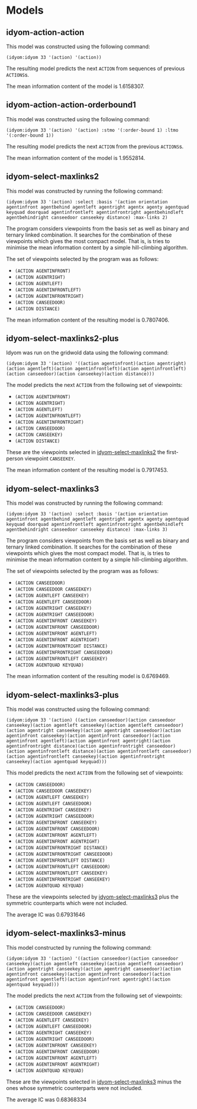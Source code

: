 # Models

## idyom-action-action

This model was constructed using the following command:
```
(idyom:idyom 33 '(action) '(action))
```

The resulting model predicts the next `ACTION` from sequences of previous `ACTIONS`s. 

The mean information content of the model is 1.6158307.

## idyom-action-action-orderbound1

This model was constructed using the following command:
```
(idyom:idyom 33 '(action) '(action) :stmo '(:order-bound 1) :ltmo '(:order-bound 1))
```

The resulting model predicts the next `ACTION` from the previous `ACTIONS`s. 

The mean information content of the model is 1.9552814.

## idyom-select-maxlinks2

This model was constructed by running the following command:

```
(idyom:idyom 33 '(action) :select :basis '(action orientation agentinfront agentbehind agentleft agentright agentx agenty agentquad keyquad doorquad agentinfrontleft agentinfrontright agentbehindleft agentbehindright canseedoor canseekey distance) :max-links 2)
```

The program considers viewpoints from the basis set as well as binary and ternary linked combination. It searches for the combination of these viewpoints which gives the most compact model. That is, is tries to minimise the mean information content by a simple hill-climbing algorithm.

The set of viewpoints selected by the program was as follows:

- `(ACTION AGENTINFRONT)`
- `(ACTION AGENTRIGHT)`
- `(ACTION AGENTLEFT)`
- `(ACTION AGENTINFRONTLEFT)`
- `(ACTION AGENTINFRONTRIGHT)` 
- `(ACTION CANSEEDOOR)`
- `(ACTION DISTANCE)`

The mean information content of the resulting model is 0.7807406.

## idyom-select-maxlinks2-plus

Idyom was run on the gridwold data using the following command:

```
(idyom:idyom 33 '(action) '((action agentinfront)(action agentright)(action agentleft)(action agentinfrontleft)(action agentinfrontleft)(action canseedoor)(action canseekey)(action distance)))
```

The model predicts the next `ACTION` from the following set of viewpoints:

- `(ACTION AGENTINFRONT)`
- `(ACTION AGENTRIGHT)`
- `(ACTION AGENTLEFT)`
- `(ACTION AGENTINFRONTLEFT)`
- `(ACTION AGENTINFRONTRIGHT)` 
- `(ACTION CANSEEDOOR)`
- `(ACTION CANSEEKEY)`
- `(ACTION DISTANCE)`

These are the viewpoints selected in [idyom-select-maxlinks2](./idyom-select-maxlinks2.ipynb) the first-person viewpoint `CANSEEKEY`. 

The mean information content of the resulting model is 0.7917453.

## idyom-select-maxlinks3

This model was constructed by running the following command:

```
(idyom:idyom 33 '(action) :select :basis '(action orientation agentinfront agentbehind agentleft agentright agentx agenty agentquad keyquad doorquad agentinfrontleft agentinfrontright agentbehindleft agentbehindright canseedoor canseekey distance) :max-links 3)
```

The program considers viewpoints from the basis set as well as binary and ternary linked combination. It searches for the combination of these viewpoints which gives the most compact model. That is, is tries to minimise the mean information content by a simple hill-climbing algorithm.

The set of viewpoints selected by the program was as follows:

- `(ACTION CANSEEDOOR)`
- `(ACTION CANSEEDOOR CANSEEKEY)`
- `(ACTION AGENTLEFT CANSEEKEY)`
- `(ACTION AGENTLEFT CANSEEDOOR)`
- `(ACTION AGENTRIGHT CANSEEKEY)`
- `(ACTION AGENTRIGHT CANSEEDOOR)`
- `(ACTION AGENTINFRONT CANSEEKEY)`
- `(ACTION AGENTINFRONT CANSEEDOOR)`
- `(ACTION AGENTINFRONT AGENTLEFT)`
- `(ACTION AGENTINFRONT AGENTRIGHT)`
- `(ACTION AGENTINFRONTRIGHT DISTANCE)`
- `(ACTION AGENTINFRONTRIGHT CANSEEDOOR)`
- `(ACTION AGENTINFRONTLEFT CANSEEKEY)`
- `(ACTION AGENTQUAD KEYQUAD)`

The mean information content of the resulting model is 0.6769469.

## idyom-select-maxlinks3-plus

This model was constructed using the following command:

```
(idyom:idyom 33 '(action) ((action canseedoor)(action canseedoor canseekey)(action agentleft canseekey)(action agentleft canseedoor)(action agentright canseekey)(action agentright canseedoor)(action agentinfront canseekey)(action agentinfront canseedoor)(action agentinfront agentleft)(action agentinfront agentright)(action agentinfrontright distance)(action agentinfrontright canseedoor)(action agentinfrontleft distance)(action agentinfrontleft canseedoor)(action agentinfrontleft canseekey)(action agentinfrontright canseekey)(action agentquad keyquad)))
```

This model predicts the next `ACTION` from the following set of viewpoints:

- `(ACTION CANSEEDOOR)`
- `(ACTION CANSEEDOOR CANSEEKEY)`
- `(ACTION AGENTLEFT CANSEEKEY)`
- `(ACTION AGENTLEFT CANSEEDOOR)`
- `(ACTION AGENTRIGHT CANSEEKEY)`
- `(ACTION AGENTRIGHT CANSEEDOOR)`
- `(ACTION AGENTINFRONT CANSEEKEY)`
- `(ACTION AGENTINFRONT CANSEEDOOR)`
- `(ACTION AGENTINFRONT AGENTLEFT)`
- `(ACTION AGENTINFRONT AGENTRIGHT)`
- `(ACTION AGENTINFRONTRIGHT DISTANCE)`
- `(ACTION AGENTINFRONTRIGHT CANSEEDOOR)`
- `(ACTION AGENTINFRONTLEFT DISTANCE)`
- `(ACTION AGENTINFRONTLEFT CANSEEDOOR)`
- `(ACTION AGENTINFRONTLEFT CANSEEKEY)`
- `(ACTION AGENTINFRONTRIGHT CANSEEKEY)`
- `(ACTION AGENTQUAD KEYQUAD)`

These are the viewpoints selected by [idyom-select-maxlinks3](./idyom-select-maxlinks3.ipynb) plus the symmetric counterparts which were not included. 

The average IC was 0.67931646

## idyom-select-maxlinks3-minus

This model constructed by running the following command:

```
(idyom:idyom 33 '(action) '((action canseedoor)(action canseedoor canseekey)(action agentleft canseekey)(action agentleft canseedoor)(action agentright canseekey)(action agentright canseedoor)(action agentinfront canseekey)(action agentinfront canseedoor)(action agentinfront agentleft)(action agentinfront agentright)(action agentquad keyquad)))
```

The model predicts the next `ACTION` from the following set of viewpoints:

- `(ACTION CANSEEDOOR)`
- `(ACTION CANSEEDOOR CANSEEKEY)`
- `(ACTION AGENTLEFT CANSEEKEY)`
- `(ACTION AGENTLEFT CANSEEDOOR)`
- `(ACTION AGENTRIGHT CANSEEKEY)`
- `(ACTION AGENTRIGHT CANSEEDOOR)`
- `(ACTION AGENTINFRONT CANSEEKEY)`
- `(ACTION AGENTINFRONT CANSEEDOOR)`
- `(ACTION AGENTINFRONT AGENTLEFT)`
- `(ACTION AGENTINFRONT AGENTRIGHT)`
- `(ACTION AGENTQUAD KEYQUAD)`

These are the viewpoints selected in [idyom-select-maxlinks3](./idyom-select-maxlinks3.ipynb) minus the ones whose symmetric counterparts were not included.

The average IC was 0.68368334